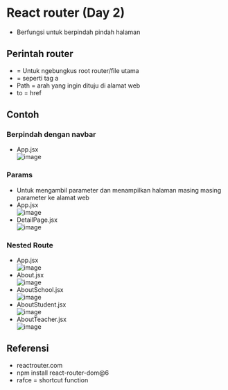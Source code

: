 # React router (Day 2)
-	Berfungsi untuk berpindah pindah halaman
## Perintah router
- <BrowserRouter> = Untuk ngebungkus root router/file utama
- <link> = seperti tag a
- Path = arah yang ingin dituju di alamat web
- to = href

## Contoh 
### Berpindah dengan navbar
- App.jsx
<br>![image](https://user-images.githubusercontent.com/85721388/199172060-c940cdd6-9dba-4648-9fbd-d1d1464776f8.png)

### Params 
-	Untuk mengambil parameter dan menampilkan halaman masing masing parameter ke alamat web
-	App.jsx
  <br>![image](https://user-images.githubusercontent.com/85721388/199172074-94c78559-b879-400a-b33d-3f5505612676.png)
- DetailPage.jsx
  <br>![image](https://user-images.githubusercontent.com/85721388/199172095-c508e257-ce32-4d1a-b9b1-4b526e8ebaa6.png)

### Nested Route
-	App.jsx
  <br>![image](https://user-images.githubusercontent.com/85721388/199172118-911d674c-58a7-4dce-9242-3f7660f3fa10.png)
- About.jsx
  <br>![image](https://user-images.githubusercontent.com/85721388/199172132-a7bdef15-77b1-4148-bf8e-ed864a9c2b18.png)
- AboutSchool.jsx
  <br>![image](https://user-images.githubusercontent.com/85721388/199172167-87d6331e-9ace-4d59-ac88-a111e7b082a7.png)
- AboutStudent.jsx
  <br>![image](https://user-images.githubusercontent.com/85721388/199172182-e451f58f-ba4d-41f5-82c5-641458b7f5df.png)
- AboutTeacher.jsx
  <br>![image](https://user-images.githubusercontent.com/85721388/199172214-2d2a45ca-8ed3-4ed4-af08-a9534a327689.png)

## Referensi 
-	reactrouter.com
-	npm install react-router-dom@6
-	rafce = shortcut function

